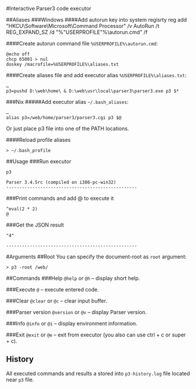 #Interactive Parser3 code executor

##Aliases
###Windows
####Add autorun key into system regisrty
	reg add "HKCU\Software\Microsoft\Command Processor" /v AutoRun /t REG_EXPAND_SZ /d "%"USERPROFILE"%\autorun.cmd" /f

####Create autorun command file
`%USERPROFILE%\autorun.cmd`:
```
@echo off
chcp 65001 > nul
doskey /macrofile=%USERPROFILE%\aliases.txt
```

####Create aliases file and add executor alias
`%USERPROFILE%\aliases.txt`:
```
…
p3=pushd D:\web\home\ & D:\web\usr\local\parser3\parser3.exe p3 $*
```
###Nix
#####Add executor alias
`~/.bash_aliases`:
```
…
alias p3=/web/home/parser3/parser3.cgi p3 $@
```

Or just place p3 file into one of the PATH locations.

####Reload profile aliases
```
> ~/.bash_profile
```

##Usage
###Run executor

	p3

	Parser 3.4.5rc (compiled on i386-pc-win32)
	--------------------------------------------------

###Print commands and add @ to execute it

	^eval(2 * 2)
	@

###Get the JSON result

	"4"

	--------------------------------------------------

#Arguments
##Root
You can specify the document-root as `root` argument:
```
> p3 -root /web/
```

##Commands
###Help
`@help` or `@h` – display short help.

###Execute
`@` – execute entered code.

###Clear
`@clear` or `@c` – clear input buffer.

###Parser version
`@version` or `@v` – display Parser version.

###Info
`@info` or `@i` – display environment information.

###Exit
`@exit` or `@e` – exit from executor (you also can use ctrl + с or super + c).


## History
All executed commands and results a stored into `p3-history.log` file located near `p3` file.
